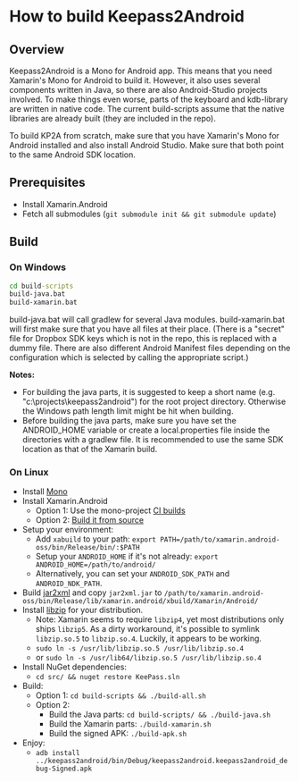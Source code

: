 # How to build Keepass2Android

## Overview

Keepass2Android is a Mono for Android app. This means that you need Xamarin's Mono for Android to build it. However, it also uses several components written in Java, so there are also Android-Studio projects involved. To make things even worse, parts of the keyboard and kdb-library are written in native code.
The current build-scripts assume that the native libraries are already built (they are included in the repo). 

To build KP2A from scratch, make sure that you have Xamarin's Mono for Android installed and also install Android Studio. Make sure that both point to the same Android SDK location.

## Prerequisites

- Install Xamarin.Android
- Fetch all submodules (`git submodule init && git submodule update`)

## Build

### On Windows

```bat
cd build-scripts
build-java.bat
build-xamarin.bat
```

build-java.bat will call gradlew for several Java modules. build-xamarin.bat will first make sure that you have all files at their place. (There is a "secret" file for Dropbox SDK keys which is not in the repo, this is replaced with a dummy file. There are also different Android Manifest files depending on the configuration which is selected by calling the appropriate script.)

**Notes:**

 - For building the java parts, it is suggested to keep a short name (e.g. "c:\projects\keepass2android") for the root project directory. Otherwise the Windows path length limit might be hit when building.
 - Before building the java parts, make sure you have set the ANDROID_HOME variable or create a local.properties file inside the directories with a gradlew file. It is recommended to use the same SDK location as that of the Xamarin build.

### On Linux

- Install [Mono](https://www.mono-project.com/)
- Install Xamarin.Android
  - Option 1: Use the mono-project [CI builds](https://dev.azure.com/xamarin/public/_build/latest?definitionId=48&branchName=main&stageName=Linux)
  - Option 2: [Build it from source](https://github.com/xamarin/xamarin-android/blob/master/Documentation/README.md#building-from-source)
- Setup your environment:
  - Add `xabuild` to your path: `export PATH=/path/to/xamarin.android-oss/bin/Release/bin/:$PATH`
  - Setup your `ANDROID_HOME` if it's not already: `export ANDROID_HOME=/path/to/android/`
  - Alternatively, you can set your `ANDROID_SDK_PATH` and `ANDROID_NDK_PATH`.
- Build [jar2xml](https://github.com/xamarin/jar2xml) and copy `jar2xml.jar` to `/path/to/xamarin.android-oss/bin/Release/lib/xamarin.android/xbuild/Xamarin/Android/`
- Install [libzip](https://libzip.org/) for your distribution.
  - Note: Xamarin seems to require `libzip4`, yet most distributions only ships `libzip5`. As a dirty workaround, it's possible to symlink `libzip.so.5` to `libzip.so.4`. Luckily, it appears to be working.
  - `sudo ln -s /usr/lib/libzip.so.5 /usr/lib/libzip.so.4`
  - or `sudo ln -s /usr/lib64/libzip.so.5 /usr/lib/libzip.so.4`
- Install NuGet dependencies:
  - `cd src/ && nuget restore KeePass.sln`
- Build:
  - Option 1: `cd build-scripts && ./build-all.sh`
  - Option 2:
    - Build the Java parts: `cd build-scripts/ && ./build-java.sh`
    - Build the Xamarin parts: `./build-xamarin.sh`
    - Build the signed APK: `./build-apk.sh`
- Enjoy:
  - `adb install ../keepass2android/bin/Debug/keepass2android.keepass2android_debug-Signed.apk`
